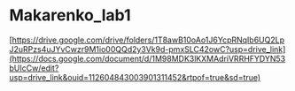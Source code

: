 # Makarenko_lab1
[https://drive.google.com/drive/folders/1T8awB10oAo1J6YcpRNqIb6UQ2LpJ2uRPzs4uJYvCwzr9M1io00QQd2y3Vk9d-pmxSLC42owC?usp=drive_link](https://docs.google.com/document/d/1M98MDK3lKXMAdriVRRHFYDYN53bUIcCw/edit?usp=drive_link&ouid=112604843003901311452&rtpof=true&sd=true)
